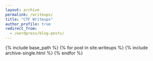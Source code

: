 ```yaml
---
layout: archive
permalink: /writeups/
title: "CTF Writeups"
author_profile: true
redirect_from:
  - /wordpress/blog-posts/
---
```


{% include base_path %}
{% for post in site.writeups %}
  {% include archive-single.html %}
{% endfor %}
